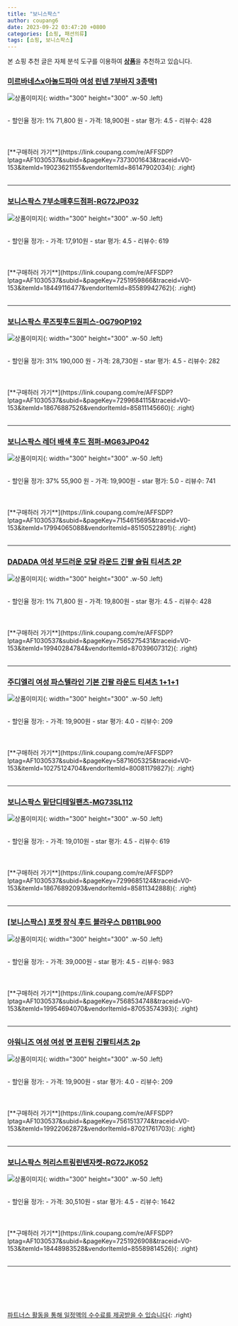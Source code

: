 ```yaml
---
title: "보니스팍스"
author: coupang6
date: 2023-09-22 03:47:20 +0800
categories: [쇼핑, 패션의류]
tags: [쇼핑, 보니스팍스]
---
```


본 쇼핑 추천 글은 자체 분석 도구를 이용하여 [**상품**](https://link.coupang.com/a/bao1ui)을 추천하고 있습니다.

### [미르바네스x아놀드파마 여성 린넨 7부바지 3종택1](https://link.coupang.com/re/AFFSDP?lptag=AF1030537&subid=&pageKey=7373001643&traceid=V0-153&itemId=19023621155&vendorItemId=86147902034)

![상품이미지](https://thumbnail7.coupangcdn.com/thumbnails/remote/230x230ex/image/vendor_inventory/8aa6/7aef67fc11aa6679434a6a71c5091488d52fc981efda34244451d493115a.jpg){: width="300" height="300" .w-50 .left}


<br>
- 할인율 정가: 1%  71,800   원
- 가격: 18,900원
- star 평가: 4.5
- 리뷰수: 428
<br>
<br>
<br>
<br>
[**구매하러 가기**](https://link.coupang.com/re/AFFSDP?lptag=AF1030537&subid=&pageKey=7373001643&traceid=V0-153&itemId=19023621155&vendorItemId=86147902034){: .right}
<br>
<br>

---

### [보니스팍스 7부소매후드점퍼-RG72JP032](https://link.coupang.com/re/AFFSDP?lptag=AF1030537&subid=&pageKey=7251959866&traceid=V0-153&itemId=18449116477&vendorItemId=85589942762)

![상품이미지](https://thumbnail8.coupangcdn.com/thumbnails/remote/230x230ex/image/vendor_inventory/c69d/072ce0e1347c313c312dfe379fc024d351e7e7db400a3543665a6fe92dec.jpg){: width="300" height="300" .w-50 .left}


<br>
- 할인율 정가: 
- 가격: 17,910원
- star 평가: 4.5
- 리뷰수: 619
<br>
<br>
<br>
<br>
[**구매하러 가기**](https://link.coupang.com/re/AFFSDP?lptag=AF1030537&subid=&pageKey=7251959866&traceid=V0-153&itemId=18449116477&vendorItemId=85589942762){: .right}
<br>
<br>

---

### [보니스팍스 루즈핏후드원피스-OG79OP192](https://link.coupang.com/re/AFFSDP?lptag=AF1030537&subid=&pageKey=7299684115&traceid=V0-153&itemId=18676887526&vendorItemId=85811145660)

![상품이미지](https://thumbnail8.coupangcdn.com/thumbnails/remote/230x230ex/image/vendor_inventory/ae7a/90de38a501ec75755024f888ec760b03b77c61c8a0732908224b6238471f.jpg){: width="300" height="300" .w-50 .left}


<br>
- 할인율 정가: 31%  190,000   원
- 가격: 28,730원
- star 평가: 4.5
- 리뷰수: 282
<br>
<br>
<br>
<br>
[**구매하러 가기**](https://link.coupang.com/re/AFFSDP?lptag=AF1030537&subid=&pageKey=7299684115&traceid=V0-153&itemId=18676887526&vendorItemId=85811145660){: .right}
<br>
<br>

---

### [보니스팍스 레더 배색 후드 점퍼-MG63JP042](https://link.coupang.com/re/AFFSDP?lptag=AF1030537&subid=&pageKey=7154615695&traceid=V0-153&itemId=17994065088&vendorItemId=85150522891)

![상품이미지](https://thumbnail8.coupangcdn.com/thumbnails/remote/230x230ex/image/vendor_inventory/51b5/b9c67a60ea1af22e7dfa051691da2e30326983daea5a776eb0e5b3dd5417.jpg){: width="300" height="300" .w-50 .left}


<br>
- 할인율 정가: 37%  55,900   원
- 가격: 19,900원
- star 평가: 5.0
- 리뷰수: 741
<br>
<br>
<br>
<br>
[**구매하러 가기**](https://link.coupang.com/re/AFFSDP?lptag=AF1030537&subid=&pageKey=7154615695&traceid=V0-153&itemId=17994065088&vendorItemId=85150522891){: .right}
<br>
<br>

---

### [DADADA 여성 부드러운 모달 라운드 긴팔 슬림 티셔츠 2P](https://link.coupang.com/re/AFFSDP?lptag=AF1030537&subid=&pageKey=7565275431&traceid=V0-153&itemId=19940284784&vendorItemId=87039607312)

![상품이미지](https://thumbnail10.coupangcdn.com/thumbnails/remote/230x230ex/image/vendor_inventory/3a1c/44f7d2432b1eb48f42fd1217749febb1e7b66171f75fa1f692e69db45340.jpg){: width="300" height="300" .w-50 .left}


<br>
- 할인율 정가: 1%  71,800   원
- 가격: 19,800원
- star 평가: 4.5
- 리뷰수: 428
<br>
<br>
<br>
<br>
[**구매하러 가기**](https://link.coupang.com/re/AFFSDP?lptag=AF1030537&subid=&pageKey=7565275431&traceid=V0-153&itemId=19940284784&vendorItemId=87039607312){: .right}
<br>
<br>

---

### [주디엘리 여성 파스텔라인 기본 긴팔 라운드 티셔츠 1+1+1](https://link.coupang.com/re/AFFSDP?lptag=AF1030537&subid=&pageKey=5871605325&traceid=V0-153&itemId=10275124704&vendorItemId=80081179827)

![상품이미지](https://thumbnail9.coupangcdn.com/thumbnails/remote/230x230ex/image/vendor_inventory/9a81/f4491c84ba0a65a4ff7e99bb2472486db389f6fe084170544fc51b79a3b1.jpg){: width="300" height="300" .w-50 .left}


<br>
- 할인율 정가: 
- 가격: 19,900원
- star 평가: 4.0
- 리뷰수: 209
<br>
<br>
<br>
<br>
[**구매하러 가기**](https://link.coupang.com/re/AFFSDP?lptag=AF1030537&subid=&pageKey=5871605325&traceid=V0-153&itemId=10275124704&vendorItemId=80081179827){: .right}
<br>
<br>

---

### [보니스팍스 밑단디테일팬츠-MG73SL112](https://link.coupang.com/re/AFFSDP?lptag=AF1030537&subid=&pageKey=7299685124&traceid=V0-153&itemId=18676892093&vendorItemId=85811342888)

![상품이미지](https://thumbnail9.coupangcdn.com/thumbnails/remote/230x230ex/image/vendor_inventory/bf8e/8910843e87ab24eaf9b4166bdb0386793a8a2432f220cda9de0352c021f5.jpg){: width="300" height="300" .w-50 .left}


<br>
- 할인율 정가: 
- 가격: 19,010원
- star 평가: 4.5
- 리뷰수: 619
<br>
<br>
<br>
<br>
[**구매하러 가기**](https://link.coupang.com/re/AFFSDP?lptag=AF1030537&subid=&pageKey=7299685124&traceid=V0-153&itemId=18676892093&vendorItemId=85811342888){: .right}
<br>
<br>

---

### [[보니스팍스] 포켓 장식 후드 블라우스 DB11BL900](https://link.coupang.com/re/AFFSDP?lptag=AF1030537&subid=&pageKey=7568534748&traceid=V0-153&itemId=19954694070&vendorItemId=87053574393)

![상품이미지](https://thumbnail8.coupangcdn.com/thumbnails/remote/230x230ex/image/vendor_inventory/f4cb/d1c97063a74fa673927490c40c7abce64cd2cccd378963d1b501d6bef8aa.jpg){: width="300" height="300" .w-50 .left}


<br>
- 할인율 정가: 
- 가격: 39,000원
- star 평가: 4.5
- 리뷰수: 983
<br>
<br>
<br>
<br>
[**구매하러 가기**](https://link.coupang.com/re/AFFSDP?lptag=AF1030537&subid=&pageKey=7568534748&traceid=V0-153&itemId=19954694070&vendorItemId=87053574393){: .right}
<br>
<br>

---

### [아워니즈 여성 여성 면 프린팅 긴팔티셔츠 2p](https://link.coupang.com/re/AFFSDP?lptag=AF1030537&subid=&pageKey=7561513774&traceid=V0-153&itemId=19922062872&vendorItemId=87021761703)

![상품이미지](https://thumbnail9.coupangcdn.com/thumbnails/remote/230x230ex/image/vendor_inventory/fb50/620a4926282eb9c61620ca19e556e4ba5777b39a5dbfea6af8bac29aa976.jpg){: width="300" height="300" .w-50 .left}


<br>
- 할인율 정가: 
- 가격: 19,900원
- star 평가: 4.0
- 리뷰수: 209
<br>
<br>
<br>
<br>
[**구매하러 가기**](https://link.coupang.com/re/AFFSDP?lptag=AF1030537&subid=&pageKey=7561513774&traceid=V0-153&itemId=19922062872&vendorItemId=87021761703){: .right}
<br>
<br>

---

### [보니스팍스 허리스트링린넨자켓-RG72JK052](https://link.coupang.com/re/AFFSDP?lptag=AF1030537&subid=&pageKey=7251926908&traceid=V0-153&itemId=18448983528&vendorItemId=85589814526)

![상품이미지](https://thumbnail10.coupangcdn.com/thumbnails/remote/230x230ex/image/vendor_inventory/a3b5/00610160aa0c8efd5e9eb8a09b794025d5428a7664e2900d7c3150fd572d.jpg){: width="300" height="300" .w-50 .left}


<br>
- 할인율 정가: 
- 가격: 30,510원
- star 평가: 4.5
- 리뷰수: 1642
<br>
<br>
<br>
<br>
[**구매하러 가기**](https://link.coupang.com/re/AFFSDP?lptag=AF1030537&subid=&pageKey=7251926908&traceid=V0-153&itemId=18448983528&vendorItemId=85589814526){: .right}
<br>
<br>

---
<br><br><br><br><br> [파트너스 활동을 통해 일정액의 수수료를 제공받을 수 있습니다](https://link.coupang.com/a/bao1ui){: .right}